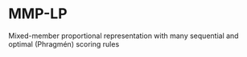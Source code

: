 # MMP-LP
Mixed-member proportional representation with many sequential and optimal (Phragmén) scoring rules
